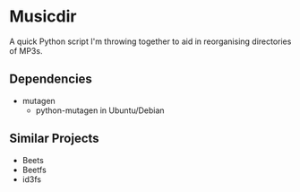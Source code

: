 # Musicdir

A quick Python script I'm throwing together to aid in reorganising directories of MP3s.

## Dependencies

 - mutagen
   - python-mutagen in Ubuntu/Debian

## Similar Projects

 - Beets
 - Beetfs
 - id3fs
